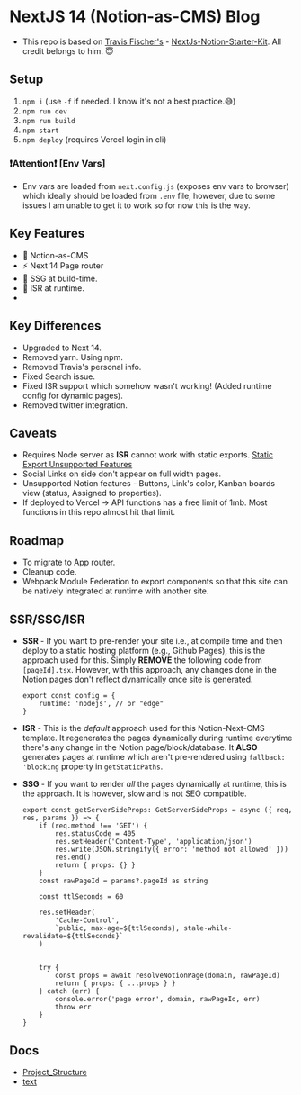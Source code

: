 # NextJS 14 (Notion-as-CMS) Blog 

- This repo is based on [Travis Fischer's](https://transitivebullsh.it) - [NextJs-Notion-Starter-Kit]('https://github.com/transitive-bullshit/nextjs-notion-starter-kit'). All credit belongs to him. 😇

## Setup
1. `npm i` (use `-f` if needed. I know it's not a best practice.😅)
2. `npm run dev`
3. `npm run build`
4. `npm start`
5. `npm deploy` (requires Vercel login in cli)

### ❗️Attention❗️ [Env Vars]
  - Env vars are loaded from `next.config.js` (exposes env vars to browser) which ideally should be loaded from `.env` file, however, due to some issues I am unable to get it to work so for now this is the way.

## Key Features
- 🤯 Notion-as-CMS
- ⚡️ Next 14 Page router
- 📖 SSG at build-time.
- 🚀 ISR at runtime.
- 

## Key Differences
- Upgraded to Next 14.
- Removed yarn. Using npm.
- Removed Travis's personal info.
- Fixed Search issue.
- Fixed ISR support which somehow wasn't working! (Added runtime config for dynamic pages).
- Removed twitter integration.

## Caveats
- Requires Node server as **ISR** cannot work with static exports. [Static Export Unsupported Features ]('https://nextjs.org/docs/pages/building-your-application/deploying/static-exports#unsupported-features)
- Social Links on side don't appear on full width pages.
- Unsupported Notion features - Buttons, Link's color, Kanban boards view (status, Assigned to properties).
- If deployed to Vercel -> API functions has a free limit of 1mb. Most functions in this repo almost hit that limit.

## Roadmap
- To migrate to App router.
- Cleanup code.
- Webpack Module Federation to export components so that this site can be natively integrated at runtime with another site.

## SSR/SSG/ISR
- **SSR** - If you want to pre-render your site i.e., at compile time and then deploy to a static hosting platform (e.g., Github Pages), this is the approach used for this. Simply **REMOVE** the following code from `[pageId].tsx`. However, with this approach, any changes done in the Notion pages don't reflect dynamically once site is generated.
    ```
    export const config = {
        runtime: 'nodejs', // or "edge"
    }
    ```
- **ISR** - This is the _default_ approach used for this Notion-Next-CMS template. It regenerates the pages dynamically during runtime everytime there's any change in the Notion page/block/database. It **ALSO** generates pages at runtime which aren't pre-rendered using `fallback: 'blocking` property in `getStaticPaths`.


- **SSG** - If you want to render _all_ the pages dynamically at runtime, this is the approach. It is however, slow and is not SEO compatible.

    ```
    export const getServerSideProps: GetServerSideProps = async ({ req, res, params }) => {
        if (req.method !== 'GET') {
            res.statusCode = 405
            res.setHeader('Content-Type', 'application/json')
            res.write(JSON.stringify({ error: 'method not allowed' }))
            res.end()
            return { props: {} }
        }
        const rawPageId = params?.pageId as string

        const ttlSeconds = 60

        res.setHeader(
            'Cache-Control',
            `public, max-age=${ttlSeconds}, stale-while-revalidate=${ttlSeconds}`
        )


        try {
            const props = await resolveNotionPage(domain, rawPageId)
            return { props: { ...props } }
        } catch (err) {
            console.error('page error', domain, rawPageId, err)
            throw err
        }
    }
    ```
## Docs
- [Project_Structure](docs/Project_Structure.md)
- [text](docs/Notion.md)
